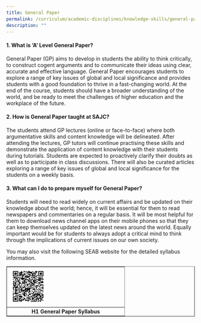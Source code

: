 ```yaml
---
title: General Paper
permalink: /curriculum/academic-disciplines/knowledge-skills/general-paper/
description: ""
---
```

<h4><strong>1. What is &lsquo;A&rsquo; Level General Paper?</strong></h4>
<p>General Paper (GP) aims to develop in students the ability to think critically, to construct cogent arguments and to communicate their ideas using clear, accurate and effective language. General Paper encourages students to explore a range of key issues of global and local significance and provides students with a good foundation to thrive in a fast-changing world. At the end of the course, students should have a broader understanding of the world, and be ready to meet the challenges of higher education and the workplace of the future.</p>
<h4><strong>2. How is General Paper taught at SAJC?</strong></h4>
<p>The students attend GP lectures (online or face-to-face) where both argumentative skills and content knowledge will be delineated. After attending the lectures, GP tutors will continue practising these skills and demonstrate the application of content knowledge with their students during tutorials. Students are expected to proactively clarify their doubts as well as to participate in class discussions. There will also be curated articles exploring a range of key issues of global and local significance for the students on a weekly basis.</p>
<h4><strong>3. What can I do to prepare myself for General Paper?</strong></h4>
<p>Students will need to read widely on current affairs and be updated on their knowledge about the world; hence, it will be essential for them to read newspapers and commentaries on a regular basis. It will be most helpful for them to download news channel apps on their mobile phones so that they can keep themselves updated on the latest news around the world. Equally important would be for students to always adopt a critical mind to think through the implications of current issues on our own society.</p>
<p>You may also visit the following SEAB website for the detailed syllabus information.</p>
<table style="border-collapse: collapse; width: 100%;" border="1">
<tbody>
<tr>
<td style="width: 100%;"><img style="width: 33%;" src="/images/gp.png" /></td>
</tr>
<tr>
<td style="width: 100%; text-align: center;"><strong>H1 General Paper Syllabus</strong></td>
</tr>
</tbody>
</table>